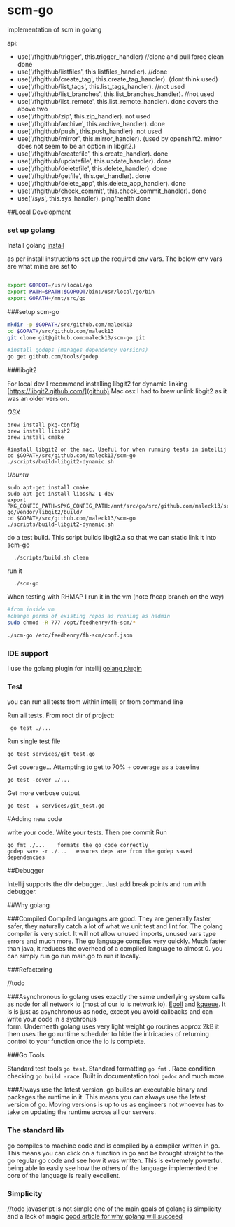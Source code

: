 # scm-go
implementation of scm in golang


api:

  * use('/fhgithub/trigger', this.trigger_handler) //clone and pull force clean done
  * use('/fhgithub/listfiles', this.listfiles_handler). //done
  * use('/fhgithub/create_tag', this.create_tag_handler). (dont think used)
  * use('/fhgithub/list_tags', this.list_tags_handler). //not used
  * use('/fhgithub/list_branches', this.list_branches_handler). //not used
  * use('/fhgithub/list_remote', this.list_remote_handler). done covers the above two
  * use('/fhgithub/zip', this.zip_handler). not used
  * use('/fhgithub/archive', this.archive_handler). done
  * use('/fhgithub/push', this.push_handler). not used
  * use('/fhgithub/mirror', this.mirror_handler). (used by openshift2. mirror does not seem to be an option in libgit2.)
  * use('/fhgithub/createfile', this.create_handler). done
  * use('/fhgithub/updatefile', this.update_handler). done
  * use('/fhgithub/deletefile', this.delete_handler). done
  * use('/fhgithub/getfile', this.get_handler).  done
  * use('/fhgithub/delete_app', this.delete_app_handler). done
  * use('/fhgithub/check_commit', this.check_commit_handler). done
  * use('/sys', this.sys_handler). ping/health done

##Local Development

### set up golang

Install golang [install](https://golang.org/doc/install)

as per install instructions set up the required env vars. The below env vars are what mine are set to

```bash

export GOROOT=/usr/local/go
export PATH=$PATH:$GOROOT/bin:/usr/local/go/bin
export GOPATH=/mnt/src/go
```

###setup scm-go
```bash
mkdir -p $GOPATH/src/github.com/maleck13
cd $GOPATH/src/github.com/maleck13
git clone git@github.com:maleck13/scm-go.git

#install godeps (manages dependency versions)
go get github.com/tools/godep
``` 

###libgit2

For local dev I recommend installing libgit2 for dynamic linking [https://libgit2.github.com/](github)
Mac osx I had to brew unlink libgit2 as it was an older version.

*OSX*
``` 
brew install pkg-config
brew install libssh2
brew install cmake

#install libgit2 on the mac. Useful for when running tests in intellij
cd $GOPATH/src/github.com/maleck13/scm-go
./scripts/build-libgit2-dynamic.sh
```

*Ubuntu*

```
sudo apt-get install cmake
sudo apt-get install libssh2-1-dev
export PKG_CONFIG_PATH=$PKG_CONFIG_PATH:/mnt/src/go/src/github.com/maleck13/scm-go/vendor/libgit2/build/
cd $GOPATH/src/github.com/maleck13/scm-go
./scripts/build-libgit2-dynamic.sh

```

do a test build. This script builds libgit2.a so that we can static link it into scm-go
```
  ./scripts/build.sh clean 
```

run it 
```
  ./scm-go
```  

When testing with RHMAP I run it in the vm (note fhcap branch on the way)

```bash
#from inside vm
#change perms of existing repos as running as hadmin
sudo chmod -R 777 /opt/feedhenry/fh-scm/*

./scm-go /etc/feedhenry/fh-scm/conf.json

```

### IDE support
I use the golang plugin for intellij [golang plugin](https://plugins.jetbrains.com/plugin/5047)

### Test

you can run all tests from within intellij or from command line

Run all tests. From root dir of project:

```
 go test ./...
```


Run single test file

```
go test services/git_test.go 
```

Get coverage... Attempting to get to 70% + coverage as a baseline

```
go test -cover ./...
```

Get more verbose output

```
go test -v services/git_test.go 
```

#Adding new code

write your code. Write your tests. Then pre commit Run

```
go fmt ./...    formats the go code correctly
godep save -r ./...   ensures deps are from the godep saved dependencies

```


##Debugger

Intellij supports the dlv debugger. Just add break points and run with debugger. 

##Why golang

###Compiled
Compiled languages are good. They are generally faster, safer, they naturally catch a lot of what we unit test and lint for. The golang compiler
is very strict. It will not allow unused imports, unused vars type errors and much more. The go language compiles very quickly. Much faster than java, it reduces the overhead of a compiled language to almost 0.
you can simply run go run main.go to run it locally.

###Refactoring

//todo

###Asynchronous io
golang uses exactly the same underlying system calls as node for all network io (most of our io is network io). [Epoll](https://en.wikipedia.org/wiki/Epoll) and [kqueue](https://en.wikipedia.org/wiki/Kqueue). It is is just as asynchronous as node, except you avoid callbacks and can write your code in a sychronus  
form. Underneath golang uses very light weight go routines approx 2kB it then uses the go runtime scheduler to hide the intricacies of returning control to your function once the io is complete.


###Go Tools

Standard test tools ```go test```. Standard formatting ```go fmt``` . Race condition checking ``` go build -race ```. Built in documentation tool ```godoc```
 and much more.
 
###Always use the latest version.
 go builds an executable binary and packages the runtime in it. This means you can always use the latest version of go. Moving versions is up to us as engineers not whoever has to take on updating the runtime across all our servers.


### The standard lib

go compiles to machine code and is compiled by a compiler written in go. This means you can click on a function in go and be brought straight to the go regular go code and see how it was written.
This is extremely powerful. being able to easily see how the others of the language implemented the core of the language is really excellent.

### Simplicity
//todo javascript is not simple one of the main goals of golang is simplicity and a lack of magic
[good article for why golang will succeed](https://texlution.com/post/why-go-is-doomed-to-succeed/)


